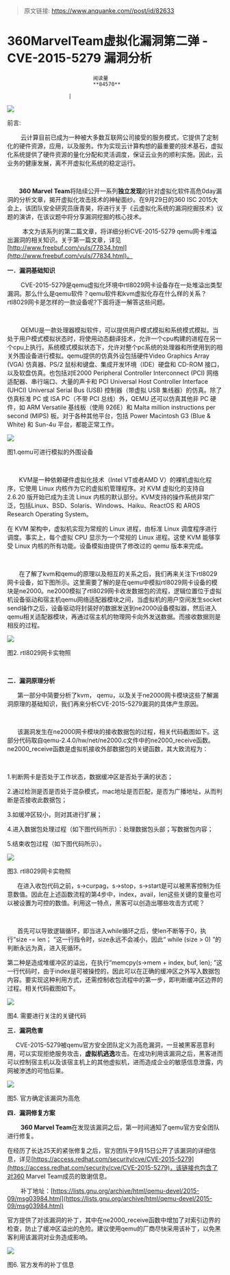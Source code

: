 > 原文链接: https://www.anquanke.com//post/id/82633 


# 360MarvelTeam虚拟化漏洞第二弹 - CVE-2015-5279 漏洞分析


                                阅读量   
                                **84570**
                            
                        |
                        
                                                                                    



[![](https://p0.ssl.qhimg.com/t016968a2152a51778d.jpg)](https://p0.ssl.qhimg.com/t016968a2152a51778d.jpg)

前言:

        云计算目前已成为一种被大多数互联网公司接受的服务模式，它提供了定制化的硬件资源，应用，以及服务。作为实现云计算构想的最重要的技术基石，虚拟化系统提供了硬件资源的量化分配和灵活调度，保证云业务的顺利实施。因此，云业务的健康发展，离不开虚拟化系统的稳定运行。

<br>

       **360 Marvel Team**将陆续公开一系列**独立发现**的针对虚拟化软件高危0day漏洞的分析文章，揭开虚拟化攻击技术的神秘面纱。在9月29日的360 ISC 2015大会上，该团队安全研究员唐青昊，将进行关于《云虚拟化系统的漏洞挖掘技术》议题的演讲，在该议题中将分享漏洞挖掘的核心技术。

         本文为该系列的第二篇文章，将详细分析CVE-2015-5279 qemu网卡堆溢出漏洞的相关知识。关于第一篇文章，详见[http://www.freebuf.com/vuls/77834.html](http://www.freebuf.com/vuls/77834.html)。



**一．漏洞基础知识**

        CVE-2015-5279是qemu虚拟化环境中rtl8029网卡设备存在一处堆溢出类型漏洞。那么什么是qemu软件？qemu软件和kvm虚拟化存在什么样的关系？rtl8029网卡是怎样的一款设备呢?下面将逐一解答这些问题。

<br>

        QEMU是一款处理器模拟软件，可以提供用户模式模拟和系统模式模拟。当处于用户模式模拟状态时，将使用动态翻译技术，允许一个cpu构建的进程在另一个cpu上执行。系统模式模拟状态下，允许对整个pc系统的处理器和所使用到的相关外围设备进行模拟。qemu提供的仿真外设包括硬件Video Graphics Array (VGA) 仿真器、PS/2 鼠标和键盘、集成开发环境（IDE）硬盘和 CD-ROM 接口，以及软盘仿真。也包括对E2000 Peripheral Controller Interconnect (PCI) 网络适配器、串行端口、大量的声卡和 PCI Universal Host Controller Interface (UHCI) Universal Serial Bus (USB) 控制器（带虚拟 USB 集线器）的仿真。除了仿真标准 PC 或 ISA PC（不带 PCI 总线）外，QEMU 还可以仿真其他非 PC 硬件，如 ARM Versatile 基线板（使用 926E）和 Malta million instructions per second (MIPS) 板。对于各种其他平台，包括 Power Macintosh G3 (Blue &amp; White) 和 Sun-4u 平台，都能正常工作。

[![](https://p5.ssl.qhimg.com/t01504ab07a0b777b8c.png)](https://p5.ssl.qhimg.com/t01504ab07a0b777b8c.png)

图1.qemu可进行模拟的外围设备

<br>

       KVM是一种依赖硬件虚拟化技术（Intel VT或者AMD V）的裸机虚拟化程序，它使用 Linux 内核作为它的虚拟机管理程序。对 KVM 虚拟化的支持自 2.6.20 版开始已成为主流 Linux 内核的默认部分。KVM支持的操作系统非常广泛，包括Linux、BSD、Solaris、Windows、Haiku、ReactOS 和 AROS Research Operating System。



在 KVM 架构中，虚拟机实现为常规的 Linux 进程，由标准 Linux 调度程序进行调度。事实上，每个虚拟 CPU 显示为一个常规的 Linux 进程。这使 KVM 能够享受 Linux 内核的所有功能。设备模拟由提供了修改过的 qemu 版本来完成。



<br>

       在了解了kvm和qemu的原理以及相互的关系之后，我们再来关注下rtl8029网卡设备，如下图所示。这里需要了解的是在qemu中模拟rtl8029网卡设备的模块是ne2000。ne2000模拟了rtl8029网卡收发数据包的流程，逻辑位置位于虚拟机设备驱动和宿主机qemu网络适配器模块之间，当虚拟机的用户空间发生socket send操作之后，设备驱动将封装好的数据发送到ne2000设备模拟器，然后进入qemu相关适配器模块，再通过宿主机的物理网卡向外发送数据。而接收数据则是相反的过程。

[![](https://p1.ssl.qhimg.com/t011748a6582fb623e0.png)](https://p1.ssl.qhimg.com/t011748a6582fb623e0.png)

图2. rtl8029网卡实物照

<br>

**二．漏洞原理分析**

      第一部分中简要分析了kvm， qemu，以及关于ne2000网卡模块这些了解漏洞原理的基础知识，我们再来分析CVE-2015-5279漏洞的具体产生原因。

<br>

      该漏洞发生在ne2000网卡模块的接收数据包的过程，相关代码截图如下。这部分代码取自qemu-2.4.0/hw/net/ne2000.c文件中的ne2000_receive函数。ne2000_receive函数是虚拟机接收外部数据包的关键函数，其大致流程为：

<br>



1.判断网卡是否处于工作状态，数据缓冲区是否处于满的状态；

2.通过检测是否是否处于混杂模式，mac地址是否匹配，是否为广播地址，从而判断是否接收此数据包；

3.如缓冲区较小，则对其进行扩展；

4.进入数据包处理过程（如下图代码所示）：处理数据包头部；写数据包内容； 

5.结束收包过程（如下图代码所示）。



[![](https://p0.ssl.qhimg.com/t015f1a9fb3bede157a.png)](https://p0.ssl.qhimg.com/t015f1a9fb3bede157a.png)

图3. rtl8029网卡实物照



      在进入收包代码之前，s-&gt;curpag，s-&gt;stop，s-&gt;start是可以被黑客控制为任意数值。因此在上述函数流程的第4步中，index，avail，len这些关键的变量也可以被设置为可控的数值。利用这一特点，黑客可以创造出哪些攻击方式呢？

<br>



      首先可以导致逻辑循环，即当进入while循环之后，使len不断等于0，执行”size -= len； ”这一行指令时，size永远不会减小，因此“ while (size &gt; 0) ”的判断永远为真，进入死循环。

第二种是造成堆缓冲区的溢出，在执行“memcpy(s-&gt;mem + index, buf, len); ”这一行代码时，由于index是可被操控的，因此可以在正确的缓冲区之外写入数据包内容。要实现这种利用方式，还需控制收包流程中的第一步，即判断缓冲区边界的过程。相关代码截图如下。



[![](https://p4.ssl.qhimg.com/t0167479ef2d7a2c919.png)](https://p4.ssl.qhimg.com/t0167479ef2d7a2c919.png)

图4. 需要进行关注的关键代码



**三．漏洞危害**

     CVE-2015-5279被qemu官方安全团队定义为高危漏洞，一旦被黑客恶意利用，可以实现拒绝服务攻击，**虚拟机逃逸**攻击。在成功利用该漏洞之后，黑客进而可以控制宿主机以及该宿主机上的其他虚拟机，进而造成企业的敏感信息泄露，内网被渗透的可怕后果。

[![](https://p4.ssl.qhimg.com/t013b0c31efdb1373b9.png)](https://p4.ssl.qhimg.com/t013b0c31efdb1373b9.png)

图5. 官方确定该漏洞为高危



**四．漏洞修复方案**



        **360 Marvel Team**在发现该漏洞之后，第一时间通知了qemu官方安全团队进行修复。

在经历了长达25天的紧张修复之后，官方团队于9月15日公开了该漏洞的详细信息，详见[https://access.redhat.com/security/cve/CVE-2015-5279](https://access.redhat.com/security/cve/CVE-2015-5279)，该链接也包含了对360 Marvel Team成员的致谢信息。





        补丁地址：[https://lists.gnu.org/archive/html/qemu-devel/2015-09/msg03984.html](https://lists.gnu.org/archive/html/qemu-devel/2015-09/msg03984.html)

官方提供了对该漏洞的补丁，其中在ne2000_receive函数中增加了对索引边界的检查，防止了缓冲区溢出的危险。建议使用qemu的厂商尽快采用该补丁，以免黑客利用该漏洞对业务造成影响。



[![](https://p1.ssl.qhimg.com/t010b210ddae86665cb.png)](https://p1.ssl.qhimg.com/t010b210ddae86665cb.png)

图6. 官方发布的补丁信息
